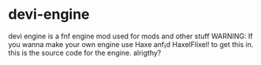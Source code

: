 # devi-engine
devi engine is a fnf engine mod used for mods and other stuff
WARNING: If you wanna make your own engine use Haxe anf¡d HaxelFlixel!
to get this in. this is the source code for the engine. alrigthy? 
